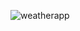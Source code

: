 
![weatherapp](https://github.com/marufhasanmitul/assignment2/assets/87512480/03b32fad-4847-4220-9016-38655df5675b)
